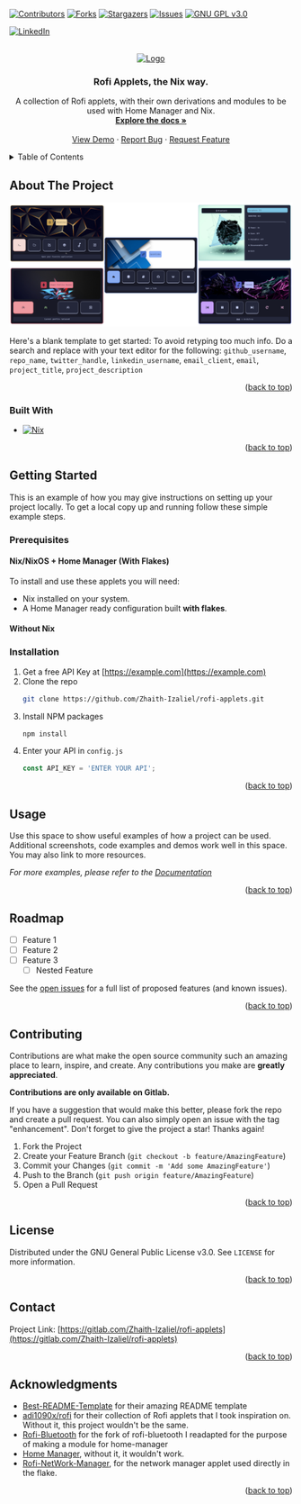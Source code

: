 <!-- Improved compatibility of back to top link: See: https://github.com/othneildrew/Best-README-Template/pull/73 -->
<a name="readme-top"></a>
<!--
*** Thanks for checking out the Best-README-Template. If you have a suggestion
*** that would make this better, please fork the repo and create a pull request
*** or simply open an issue with the tag "enhancement".
*** Don't forget to give the project a star!
*** Thanks again! Now go create something AMAZING! :D
-->



<!-- PROJECT SHIELDS -->
<!--
*** I'm using markdown "reference style" links for readability.
*** Reference links are enclosed in brackets [ ] instead of parentheses ( ).
*** See the bottom of this document for the declaration of the reference variables
*** for contributors-url, forks-url, etc. This is an optional, concise syntax you may use.
*** https://www.markdownguide.org/basic-syntax/#reference-style-links
-->
[![Contributors][contributors-shield]][contributors-url]
[![Forks][forks-shield]][forks-url]
[![Stargazers][stars-shield]][stars-url]
[![Issues][issues-shield]][issues-url]
[![GNU GPL v3.0][license-shield]][license-url]

[![LinkedIn][linkedin-shield]][linkedin-url]



<!-- PROJECT LOGO -->
<br />
<div align="center">
  <a href="https://gitlab.com/Zhaith-Izaliel/rofi-applets">
    <img src="images/logo.png" alt="Logo" width="80" height="80">
  </a>

<h3 align="center">Rofi Applets, the Nix way.</h3>

  <p align="center">
    A collection of Rofi applets, with their own derivations and modules to be
    used with Home Manager and Nix.
    <br />
    <a href="https://gitlab.com/Zhaith-Izaliel/rofi-applets"><strong>Explore the docs »</strong></a>
    <br />
    <br />
    <a href="https://gitlab.com/Zhaith-Izaliel/rofi-applets">View Demo</a>
    ·
    <a href="https://gitlab.com/Zhaith-Izaliel/rofi-applets/-/issues">Report Bug</a>
    ·
    <a href="https://gitlab.com/Zhaith-Izaliel/rofi-applets/-/issues">Request Feature</a>
  </p>
</div>



<!-- TABLE OF CONTENTS -->
<details>
  <summary>Table of Contents</summary>
  <ol>
    <li>
      <a href="#about-the-project">About The Project</a>
      <ul>
        <li><a href="#built-with">Built With</a></li>
      </ul>
    </li>
    <li>
      <a href="#getting-started">Getting Started</a>
      <ul>
        <li><a href="#prerequisites">Prerequisites</a></li>
        <li><a href="#installation">Installation</a></li>
      </ul>
    </li>
    <li><a href="#usage">Usage</a></li>
    <li><a href="#roadmap">Roadmap</a></li>
    <li><a href="#contributing">Contributing</a></li>
    <li><a href="#license">License</a></li>
    <li><a href="#contact">Contact</a></li>
    <li><a href="#acknowledgments">Acknowledgments</a></li>
  </ol>
</details>



<!-- ABOUT THE PROJECT -->
## About The Project

[![Product Name Screen Shot][product-screenshot]](https://example.com)

Here's a blank template to get started: To avoid retyping too much info. Do a search and replace with your text editor for the following: `github_username`, `repo_name`, `twitter_handle`, `linkedin_username`, `email_client`, `email`, `project_title`, `project_description`

<p align="right">(<a href="#readme-top">back to top</a>)</p>



### Built With

* [![Nix][Nix]][Nix-url]

<p align="right">(<a href="#readme-top">back to top</a>)</p>


<!-- GETTING STARTED -->
## Getting Started

This is an example of how you may give instructions on setting up your project locally.
To get a local copy up and running follow these simple example steps.

### Prerequisites

#### Nix/NixOS + Home Manager (With Flakes)

To install and use these applets you will need:

* Nix installed on your system.
* A Home Manager ready configuration built **with flakes**.

#### Without Nix


### Installation

1. Get a free API Key at [https://example.com](https://example.com)
2. Clone the repo
   ```sh
   git clone https://github.com/Zhaith-Izaliel/rofi-applets.git
   ```
3. Install NPM packages
   ```sh
   npm install
   ```
4. Enter your API in `config.js`
   ```js
   const API_KEY = 'ENTER YOUR API';
   ```

<p align="right">(<a href="#readme-top">back to top</a>)</p>



<!-- USAGE EXAMPLES -->
## Usage

Use this space to show useful examples of how a project can be used. Additional screenshots, code examples and demos work well in this space. You may also link to more resources.

_For more examples, please refer to the [Documentation](https://example.com)_

<p align="right">(<a href="#readme-top">back to top</a>)</p>



<!-- ROADMAP -->
## Roadmap

- [ ] Feature 1
- [ ] Feature 2
- [ ] Feature 3
    - [ ] Nested Feature

See the [open issues](https://gitlab.com/Zhaith-Izaliel/rofi-applets/-/issues) for a full list of proposed features (and known issues).

<p align="right">(<a href="#readme-top">back to top</a>)</p>



<!-- CONTRIBUTING -->
## Contributing

Contributions are what make the open source community such an amazing place to learn, inspire, and create. Any contributions you make are **greatly appreciated**.

**Contributions are only available on Gitlab.**

If you have a suggestion that would make this better, please fork the repo and create a pull request. You can also simply open an issue with the tag "enhancement".
Don't forget to give the project a star! Thanks again!

1. Fork the Project
2. Create your Feature Branch (`git checkout -b feature/AmazingFeature`)
3. Commit your Changes (`git commit -m 'Add some AmazingFeature'`)
4. Push to the Branch (`git push origin feature/AmazingFeature`)
5. Open a Pull Request

<p align="right">(<a href="#readme-top">back to top</a>)</p>



<!-- LICENSE -->
## License

Distributed under the GNU General Public License v3.0. See `LICENSE` for more information.

<p align="right">(<a href="#readme-top">back to top</a>)</p>



<!-- CONTACT -->
## Contact

Project Link: [https://gitlab.com/Zhaith-Izaliel/rofi-applets](https://gitlab.com/Zhaith-Izaliel/rofi-applets)

<p align="right">(<a href="#readme-top">back to top</a>)</p>


<!-- ACKNOWLEDGMENTS -->
## Acknowledgments

* [Best-README-Template](https://github.com/othneildrew/Best-README-Template) for their amazing README template
* [adi1090x/rofi](https://github.com/adi1090x/rofi/tree/master) for their collection of Rofi applets that I took inspiration on. Without it, this project wouldn't be the same.
* [Rofi-Bluetooth](https://github.com/nickclyde/rofi-bluetooth) for the fork of rofi-bluetooth I readapted for the purpose of making a module for home-manager
* [Home Manager](https://github.com/nix-community/home-manager), without it, it wouldn't work.
* [Rofi-NetWork-Manager](https://github.com/P3rf/rofi-network-manager), for the network manager applet used directly in the flake.


<p align="right">(<a href="#readme-top">back to top</a>)</p>



<!-- MARKDOWN LINKS & IMAGES -->
<!-- https://www.markdownguide.org/basic-syntax/#reference-style-links -->
[contributors-shield]: https://img.shields.io/gitlab/contributors/Zhaith-Izaliel/rofi-applets.svg?style=for-the-badge&logo=gitlab
[contributors-url]: https://gitlab.com/Zhaith-Izaliel/rofi-applets/-/graphs/master?ref_type=heads

[forks-shield]: https://img.shields.io/gitlab/forks/Zhaith-Izaliel/rofi-applets.svg?style=for-the-badge&logo=gitlab
[forks-url]: https://gitlab.com/Zhaith-Izaliel/rofi-applets/-/forks

[stars-shield]: https://img.shields.io/gitlab/stars/Zhaith-Izaliel/rofi-applets.svg?style=for-the-badge&logo=gitlab
[stars-url]: https://gitlab.com/Zhaith-Izaliel/rofi-applets/-/starrers

[issues-shield]: https://img.shields.io/gitlab/issues/open/Zhaith-Izaliel%2Frofi-applets?style=for-the-badge

[issues-url]: https://gitlab.com/Zhaith-Izaliel/rofi-applets/-/issues

[license-shield]: https://img.shields.io/gitlab/license/Zhaith-Izaliel/rofi-applets.svg?style=for-the-badge&logo=gitlab
[license-url]: https://gitlab.com/Zhaith-Izaliel/rofi-applets/-/blob/master/LICENSE?ref_type=heads

[linkedin-shield]: https://img.shields.io/badge/-LinkedIn-black.svg?style=for-the-badge&logo=linkedin&colorB=555
[linkedin-url]: https://linkedin.com/in/linkedin_username

[product-screenshot]: images/screenshot.png
[Nix]: https://img.shields.io/badge/nix-000000?style=for-the-badge&logo=nixos&logoColor=white
[Nix-url]: https://nixos.org/

